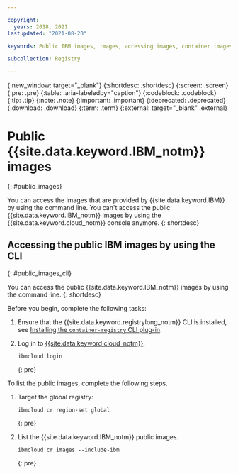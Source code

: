 ```yaml
---

copyright:
  years: 2018, 2021
lastupdated: "2021-08-20"

keywords: Public IBM images, images, accessing images, container images, public images,

subcollection: Registry

---
```


{:new_window: target="_blank"}
{:shortdesc: .shortdesc}
{:screen: .screen}
{:pre: .pre}
{:table: .aria-labeledby="caption"}
{:codeblock: .codeblock}
{:tip: .tip}
{:note: .note}
{:important: .important}
{:deprecated: .deprecated}
{:download: .download}
{:term: .term}
{:external: target="_blank" .external}

# Public {{site.data.keyword.IBM_notm}} images
{: #public_images}

You can access the images that are provided by {{site.data.keyword.IBM}} by using the command line. You can't access the public {{site.data.keyword.IBM_notm}} images by using the {{site.data.keyword.cloud_notm}} console anymore.
{: shortdesc}

## Accessing the public IBM images by using the CLI
{: #public_images_cli}

You can access the public {{site.data.keyword.IBM_notm}} images by using the command line.
{: shortdesc}

Before you begin, complete the following tasks:

1. Ensure that the {{site.data.keyword.registrylong_notm}} CLI is installed, see [Installing the `container-registry` CLI plug-in](/docs/Registry?topic=Registry-registry_setup_cli_namespace#cli_namespace_registry_cli_install).
2. Log in to [{{site.data.keyword.cloud_notm}}](/docs/cli?topic=cli-ibmcloud_cli#ibmcloud_login).

    ```
    ibmcloud login
    ```
    {: pre}

To list the public images, complete the following steps.

1. Target the global registry:

    ```
    ibmcloud cr region-set global
    ```
    {: pre}

2. List the {{site.data.keyword.IBM_notm}} public images.

    ```
    ibmcloud cr images --include-ibm
    ```
    {: pre}


